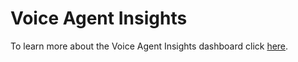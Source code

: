 

# Voice Agent Insights

To learn more about the Voice Agent Insights dashboard click [here](https://hub.docker.com/r/ibmcom/voice-agent-insights/).
